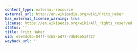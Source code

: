```yaml
---
content_type: external-resource
external_url: http://en.wikipedia.org/wiki/Fritz_Haber
has_external_license_warning: true
license: https://en.wikipedia.org/wiki/All_rights_reserved
status: ''
title: Fritz Haber
uid: e5e4dc9b-04ff-4cb8-bd77-7db46e514727
wayback_url: ''
---
```

